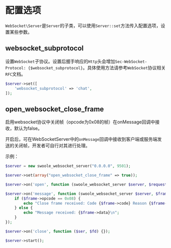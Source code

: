 # 配置选项

 `WebSocket\Server`是`Server`的子类，可以使用`Server::set`方法传入配置选项，设置某些参数。

 websocket_subprotocol
----
设置`WebSocket`子协议。设置后握手响应的`Http`头会增加`Sec-WebSocket-Protocol: {$websocket_subprotocol}`。具体使用方法请参考`WebSocket`协议相关`RFC`文档。

```php
$server->set([
	'websocket_subprotocol' => 'chat',
]);
```

open_websocket_close_frame
----
启用websocket协议中关闭帧（opcode为0x08的帧）在onMessage回调中接收，默认为false。

开启后，可在WebSocketServer中的``onMessage``回调中接收到客户端或服务端发送的关闭帧，开发者可自行对其进行处理。

示例：
```php
$server = new swoole_websocket_server("0.0.0.0", 9501);

$server->set(array("open_websocket_close_frame" => true));

$server->on('open', function (swoole_websocket_server $server, $request) {});

$server->on('message', function (swoole_websocket_server $server, $frame) {
    if ($frame->opcode == 0x08) {
        echo "Close frame received: Code {$frame->code} Reason {$frame->reason}\n";
    } else {
        echo "Message received: {$frame->data}\n";
    }
});

$server->on('close', function ($ser, $fd) {});

$server->start();
```